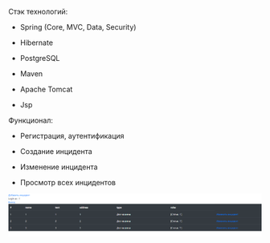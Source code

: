 Стэк технологий:

- Spring (Core, MVC, Data, Security)

- Hibernate

- PostgreSQL

- Maven

- Apache Tomcat

- Jsp

Функционал:

- Регистрация, аутентификация

- Создание инцидента

- Изменение инцидента

- Просмотр всех инцидентов 

![img_1.png](img_1.png)